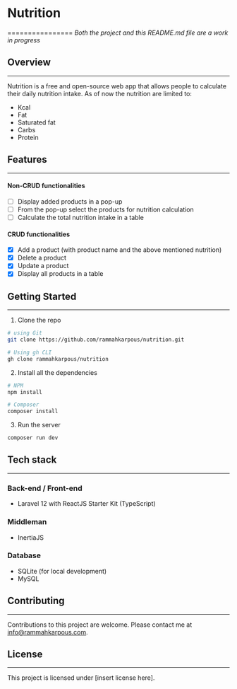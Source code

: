 # Nutrition 
================
_Both the project and this README.md file are a work in progress_

## Overview
------------
Nutrition is a free and open-source web app that allows people to calculate their daily nutrition intake. As of now the nutrition are limited to:
- Kcal
- Fat
- Saturated fat
- Carbs
- Protein

## Features
------------
#### Non-CRUD functionalities
- [ ] Display added products in a pop-up
- [ ] From the pop-up select the products for nutrition calculation
- [ ] Calculate the total nutrition intake in a table

#### CRUD functionalities
- [x] Add a product (with product name and the above mentioned nutrition)
- [x] Delete a product
- [x] Update a product
- [x] Display all products in a table

## Getting Started
---------------
1. Clone the repo
```bash 
# using Git
git clone https://github.com/rammahkarpous/nutrition.git 

# Using gh CLI
gh clone rammahkarpous/nutrition
```

2. Install all the dependencies
```bash
# NPM
npm install

# Composer
composer install
```

3. Run the server
```bash
composer run dev
```

## Tech stack
-----

### Back-end / Front-end
- Laravel 12 with ReactJS Starter Kit (TypeScript)

### Middleman
- InertiaJS

### Database
- SQLite (for local development)
- MySQL

## Contributing
------------

Contributions to this project are welcome. Please contact me at [info@rammahkarpous.com](mailto:info@rammahkarpous.com).

## License
-------

This project is licensed under [insert license here].